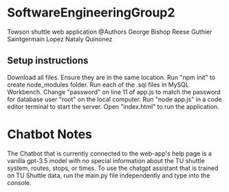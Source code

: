 # SoftwareEngineeringGroup2
Towson shuttle web application
@Authors
  George Bishop
  Reese Guthier
  Saintgermain Lopez
  Nataly Quinonez

## Setup instructions
Download all files. Ensure they are in the same location. Run "npm init" to create node_modules folder. 
Run each of the .sql files in MySQL Workbench. Change "password" on line 11 of app.js to match the password for database user "root" on the local computer. 
Run "node app.js" in a code editor terminal to start the server. Open "index.html" to run the application.

# Chatbot Notes
The Chatbot that is currently connected to the web-app's help page is a vanilla gpt-3.5 model with no special information about the TU shuttle system, routes, stops, or times. To use the chatgpt assistant that is trained on TU Shuttle data, run the main.py file independently and type into the console.
